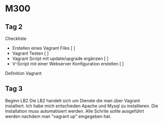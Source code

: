 # M300

## Tag 2

Checkliste

- Erstellen eines Vagrant Files [ ]
- Vagrant Testen [ ]
- Vagrant Script mit update/upgrade ergänzen [ ]
- V-Script mit einer Webserver Konfiguration erstellen [ ]

Definition Vagrant


## Tag 3

Beginn LB2
Die LB2 handelt sich um Dienste die man über Vagrant installiert. Ich habe mich entschieden Apache und Mysql zu installieren. 
Die Installation muss automatisiert werden. Alle Schrite sollte ausgeführt werden nachdem man "vagrant up" eingegeben hat. 
